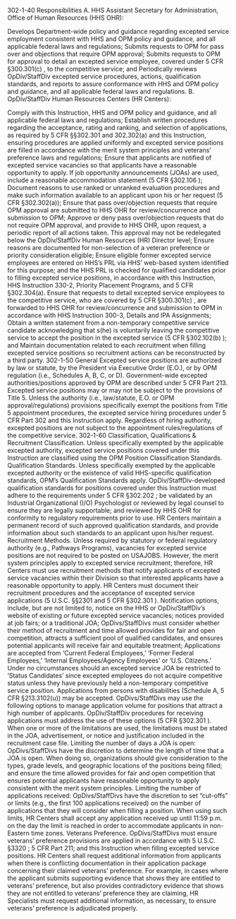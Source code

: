 302-1-40 Responsibilities
A. HHS Assistant Secretary for Administration, Office of Human Resources (HHS OHR):

Develops Department-wide policy and guidance regarding excepted service employment consistent with HHS and OPM policy and guidance, and all applicable federal laws and regulations;
Submits requests to OPM for pass over and objections that require OPM approval;
Submits requests to OPM for approval to detail an excepted service employee, covered under 5 CFR §300.301(c) , to the competitive service; and
Periodically reviews OpDiv/StaffDiv excepted service procedures, actions, qualification standards, and reports to assure conformance with HHS and OPM policy and guidance, and all applicable federal laws and regulations.
B. OpDiv/StaffDiv Human Resources Centers (HR Centers):

Comply with this Instruction, HHS and OPM policy and guidance, and all applicable federal laws and regulations;
Establish written procedures regarding the acceptance, rating and ranking, and selection of applications, as required by 5 CFR §§302.301 and 302.302(a) and this Instruction, ensuring procedures are applied uniformly and excepted service positions are filled in accordance with the merit system principles and veterans’ preference laws and regulations;
Ensure that applicants are notified of excepted service vacancies so that applicants have a reasonable opportunity to apply. If job opportunity announcements (JOAs) are used, include a reasonable accommodation statement (5 CFR §302.106 );
Document reasons to use ranked or unranked evaluation procedures and make such information available to an applicant upon his or her request (5 CFR §302.302(a));
Ensure that pass over/objection requests that require OPM approval are submitted to HHS OHR for review/concurrence and submission to OPM;
Approve or deny pass over/objection requests that do not require OPM approval, and provide to HHS OHR, upon request, a periodic report of all actions taken. This approval may not be redelegated below the OpDiv/StaffDiv Human Resources (HR) Director level;
Ensure reasons are documented for non-selection of a veteran preference or priority consideration eligible;
Ensure eligible former excepted service employees are entered on HHS’s PRL via HHS’ web-based system identified for this purpose; and the HHS PRL is checked for qualified candidates prior to filling excepted service positions, in accordance with this Instruction, HHS Instruction 330-2, Priority Placement Programs, and 5 CFR §302.304(a).
Ensure that requests to detail excepted service employees to the competitive service, who are covered by 5 CFR §300.301(c) , are forwarded to HHS OHR for review/concurrence and submission to OPM in accordance with HHS Instruction 300-3, Details and IPA Assignments;
Obtain a written statement from a non-temporary competitive service candidate acknowledging that s(he) is voluntarily leaving the competitive service to accept the position in the excepted service (5 CFR §302.102(b) ); and
Maintain documentation related to each recruitment when filling excepted service positions so recruitment actions can be reconstructed by a third party.
302-1-50 General
Excepted service positions are authorized by law or statute, by the President via Executive Order (E.O.), or by OPM regulation (i.e., Schedules A, B, C, or D). Government-wide excepted authorities/positions approved by OPM are described under 5 CFR Part 213.
Excepted service positions may or may not be subject to the provisions of Title 5. Unless the authority (i.e., law/statute, E.O. or OPM approval/regulations) provisions specifically exempt the positions from Title 5 appointment procedures, the excepted service hiring procedures under 5 CFR Part 302  and this Instruction apply.
Regardless of hiring authority, excepted positions are not subject to the appointment rules/regulations of the competitive service.
302-1-60 Classification, Qualifications & Recruitment
Classification. Unless specifically exempted by the applicable excepted authority, excepted service positions covered under this Instruction are classified using the OPM Position Classification Standards.
Qualification Standards. Unless specifically exempted by the applicable excepted authority or the existence of valid HHS-specific qualification standards, OPM’s Qualification Standards apply. OpDiv/StaffDiv-developed qualification standards for positions covered under this Instruction must adhere to the requirements under 5 CFR §302.202 ; be validated by an Industrial Organizational (I/O) Psychologist or reviewed by legal counsel to ensure they are legally supportable; and reviewed by HHS OHR for conformity to regulatory requirements prior to use. HR Centers maintain a permanent record of such approved qualification standards, and provide information about such standards to an applicant upon his/her request.
Recruitment Methods. Unless required by statutory or federal regulatory authority (e.g., Pathways Programs), vacancies for excepted service positions are not required to be posted on USAJOBS. However, the merit system principles apply to excepted service recruitment; therefore, HR Centers must use recruitment methods that notify applicants of excepted service vacancies within their Division so that interested applicants have a reasonable opportunity to apply. HR Centers must document their recruitment procedures and the acceptance of excepted service applications (5 U.S.C. §§2301 and 5 CFR §302.301 ).
Notification options, include, but are not limited to, notice on the HHS or OpDiv/StaffDiv’s website of existing or future excepted service vacancies; notices provided at job fairs; or a traditional JOA;
OpDivs/StaffDivs must consider whether their method of recruitment and time allowed provides for fair and open competition, attracts a sufficient pool of qualified candidates, and ensures potential applicants will receive fair and equitable treatment;
Applications are accepted from ‘Current Federal Employees,’ ‘Former Federal Employees,’ ‘Internal Employees/Agency Employees’ or ‘U.S. Citizens.’
Under no circumstances should an excepted service JOA be restricted to ‘Status Candidates’ since excepted employees do not acquire competitive status unless they have previously held a non-temporary competitive service position.
Applications from persons with disabilities (Schedule A, 5 CFR §213.3102(u)) may be accepted.
OpDivs/StaffDivs may use the following options to manage application volume for positions that attract a high number of applicants. OpDiv/StaffDiv procedures for receiving applications must address the use of these options (5 CFR §302.301 ). When one or more of the limitations are used, the limitations must be stated in the JOA, advertisement, or notice and justification included in the recruitment case file.
Limiting the number of days a JOA is open: OpDivs/StaffDivs have the discretion to determine the length of time that a JOA is open. When doing so, organizations should give consideration to the types, grade levels, and geographic locations of the positions being filled; and ensure the time allowed provides for fair and open competition that ensures potential applicants have reasonable opportunity to apply consistent with the merit system principles.
Limiting the number of applications received: OpDivs/StaffDivs have the discretion to set “cut-offs” or limits (e.g., the first 100 applications received) on the number of applications that they will consider when filling a position. When using such limits, HR Centers shall accept any application received up until 11:59 p.m. on the day the limit is reached in order to accommodate applicants in non-Eastern time zones.
Veterans Preference. OpDivs/StaffDivs must ensure veterans’ preference provisions are applied in accordance with 5 U.S.C. §3320 ; 5 CFR Part 211; and this Instruction when filling excepted service positions. HR Centers shall request additional information from applicants when there is conflicting documentation in their application package concerning their claimed veterans’ preference. For example, in cases where the applicant submits supporting evidence that shows they are entitled to veterans’ preference, but also provides contradictory evidence that shows they are not entitled to veterans’ preference they are claiming, HR Specialists must request additional information, as necessary, to ensure veterans’ preference is adjudicated properly.
